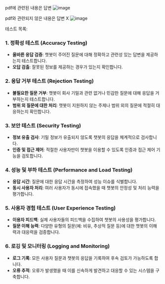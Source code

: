 pdf에 관련된 내용은 답변
![image](https://github.com/wahoman/pdf_tokenize_Chatbot/assets/93651467/a35c9193-2550-4c5e-8c13-388a15c9a8bf)

pdf와 관련되지 않은 내용은 답변 X
![image](https://github.com/wahoman/pdf_tokenize_Chatbot/assets/93651467/85190197-9ecc-4ee9-807a-025d57439752)



테스트 목록:

### 1. 정확성 테스트 (Accuracy Testing)
- **올바른 응답 검증**: 챗봇이 주어진 질문에 대해 정확하고 관련성 있는 답변을 제공하는지 테스트합니다.
- **오답 검출**: 잘못된 정보를 제공하는 경우가 있는지 확인합니다.

### 2. 응답 거부 테스트 (Rejection Testing)
- **불필요한 질문 거부**: 챗봇이 회사 기밀과 관련 없거나 민감한 질문에 대해 응답을 거부하는지 테스트합니다.
- **범위 외 질문에 대한 처리**: 챗봇이 지원하지 않는 주제나 범위 외의 질문에 적절히 대응하는지 확인합니다.

### 3. 보안 테스트 (Security Testing)
- **정보 유출 검사**: 기밀 정보가 유출되지 않도록 챗봇의 응답을 체계적으로 검사합니다.
- **인증 및 접근 제어**: 적절한 사용자만이 챗봇을 이용할 수 있도록 인증과 접근 제어 기능을 검토합니다.

### 4. 성능 및 부하 테스트 (Performance and Load Testing)
- **응답 시간**: 질문에 대한 응답 시간을 측정하여 성능 이슈를 식별합니다.
- **동시 사용자 처리**: 여러 사용자가 동시에 접속했을 때 챗봇의 안정성 및 처리 능력을 평가합니다.

### 5. 사용자 경험 테스트 (User Experience Testing)
- **이용자 피드백**: 실제 사용자들의 피드백을 수집하여 챗봇의 사용성을 평가합니다.
- **질문 이해 능력**: 다양한 유형의 질문(예: 비유, 추상적 질문 등)에 대한 챗봇의 이해력과 대응력을 검증합니다.

### 6. 로깅 및 모니터링 (Logging and Monitoring)
- **로그 기록**: 모든 사용자 질문과 챗봇의 응답을 기록하여 후속 검토가 가능하도록 합니다.
- **오류 추적**: 오류가 발생했을 때 이를 신속하게 발견하고 대응할 수 있는 시스템을 구축합니다.
